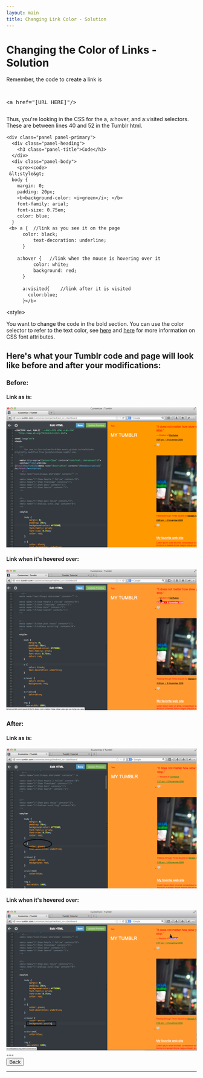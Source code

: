 ```yaml
---
layout: main
title: Changing Link Color - Solution
---
```


# Changing the Color of Links - Solution

Remember, the code to create a link is <pre><xmp> <a href="[URL HERE]"/> </xmp></pre>
Thus, you're looking in the CSS for the a, a:hover, and a:visited selectors. These are between lines 40 and 52 in the Tumblr html.

<div class="row">
  <div class="col-md-6">

    <div class="panel panel-primary">
      <div class="panel-heading">
        <h3 class="panel-title">Code</h3>
      </div>
      <div class="panel-body">
        <pre><code>
     &lt;style&gt;
      body { 
        margin: 0; 
        padding: 20px;
        <b>background-color: <i>green</i>; </b>
        font-family: arial;
        font-size: 0.75em;
        color: blue;
      }
     <b> a {  //link as you see it on the page
  		  color: black;
			  text-decoration: underline;
		  }
		
	  	a:hover {	//link when the mouse is hovering over it
			  color: white;
			  background: red;
		  }
			
		  a:visited{	//link after it is visited
		    color:blue;
		  }</b>
 &lt;style&gt;
          </code></pre>
      </div>
    </div>
  
  </div>
</div>

You want to change the code in the bold section. You can use the color selector to refer to the text color, see [here](http://mcwic.github.io/htmlblocks/htmlBuildingBlocks.html) and [here](https://www.youtube.com/watch?v=n9HoTInjjUs&index=9&list=PLPpkJJSKXEJ11Mq8xjty3AZKldH9V48mt) for more information on CSS font attributes.

<h2>Here's what your Tumblr code and page will look like before and after your modifications:</h2>

<h3>Before:</h3>
<h4>Link as is:</h4>
<img src="../linkbefore.png"/>
<h4>Link when it's hovered over:</h4>
<img src="../linkbefore_hover.png"/>
<h3>After:</h3>
<h4>Link as is:</h4>
<img src="../linkafter.png"/>
<h4>Link when it's hovered over:</h4>
<img src="../linkafter_hover.png"/>
---

<div class="row">
  <div class="col-md-1">
    <a href="../linkcolor"><button type="button" class="btn btn-primary btn-lg">Back</button></a>
  </div>
</div>

---